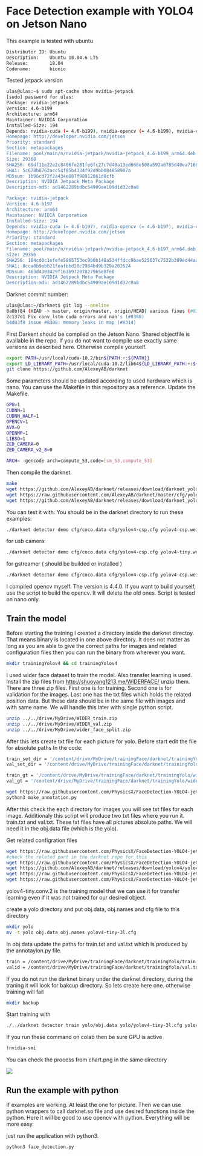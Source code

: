 # Face Detection example with YOLO4 on Jetson Nano

This example is tested with ubuntu
```bash
Distributor ID: Ubuntu
Description:    Ubuntu 18.04.6 LTS
Release:        18.04
Codename:       bionic
```
Tested jetpack version
```bash
ulas@ulas:~$ sudo apt-cache show nvidia-jetpack
[sudo] password for ulas:
Package: nvidia-jetpack
Version: 4.6-b199
Architecture: arm64
Maintainer: NVIDIA Corporation
Installed-Size: 194
Depends: nvidia-cuda (= 4.6-b199), nvidia-opencv (= 4.6-b199), nvidia-cudnn8 (= 4.6-b199), nvidia-tensorrt (= 4.6-b199), nvidia-visionworks (= 4.6-b199), nvidia-container (= 4.6-b199), nvidia-vpi (= 4.6-b199), nvidia-l4t-jetson-multimedia-api (>> 32.6-0), nvidia-l4t-jetson-multimedia-api (<< 32.7-0)
Homepage: http://developer.nvidia.com/jetson
Priority: standard
Section: metapackages
Filename: pool/main/n/nvidia-jetpack/nvidia-jetpack_4.6-b199_arm64.deb
Size: 29368
SHA256: 69df11e22e2c8406fe281fe6fc27c7d40a13ed668e508a592a6785d40ea71669
SHA1: 5c678b8762acc54f85b4334f92d9bb084858907a
MD5sum: 1b96cd72f2a434e887f98912061d8cfb
Description: NVIDIA Jetpack Meta Package
Description-md5: ad1462289bdbc54909ae109d1d32c0a8

Package: nvidia-jetpack
Version: 4.6-b197
Architecture: arm64
Maintainer: NVIDIA Corporation
Installed-Size: 194
Depends: nvidia-cuda (= 4.6-b197), nvidia-opencv (= 4.6-b197), nvidia-cudnn8 (= 4.6-b197), nvidia-tensorrt (= 4.6-b197), nvidia-visionworks (= 4.6-b197), nvidia-container (= 4.6-b197), nvidia-vpi (= 4.6-b197), nvidia-l4t-jetson-multimedia-api (>> 32.6-0), nvidia-l4t-jetson-multimedia-api (<< 32.7-0)
Homepage: http://developer.nvidia.com/jetson
Priority: standard
Section: metapackages
Filename: pool/main/n/nvidia-jetpack/nvidia-jetpack_4.6-b197_arm64.deb
Size: 29356
SHA256: 104cd0c1efefe5865753ec9b0b148a534ffdcc9bae525637c7532b309ed44aa0
SHA1: 8cca8b9ebb21feafbbd20c2984bd9b329a202624
MD5sum: 463d4303429f163b97207827965e8fe0
Description: NVIDIA Jetpack Meta Package
Description-md5: ad1462289bdbc54909ae109d1d32c0a8
```

Darknet commit number:
```bash
ulas@ulas:~/darknet$ git log --oneline
8a0bf84 (HEAD -> master, origin/master, origin/HEAD) various fixes (#8398)
2c137d1 Fix conv_lstm cuda errors and nan's (#8388)
b4d03f8 issue #8308: memory leaks in map (#8314)
```

First Darkent should be compiled on the Jetson Nano. Shared objectfile is available in the repo.
If you do not want to compile use exactly same versions as described here. Otherwise compile yourself.
```bash
export PATH=/usr/local/cuda-10.2/bin${PATH:+:${PATH}}
export LD_LIBRARY_PATH=/usr/local/cuda-10.2/lib64${LD_LIBRARY_PATH:+:${LD_LIBRARY_PATH}}
git clone https://github.com/AlexeyAB/darknet
```
Some parameters should be updated according to used hardware which is nano. You can use the Makefile in this repository as a reference.
Update the Makefile. 
```bash
GPU=1
CUDNN=1
CUDNN_HALF=1
OPENCV=1
AVX=0
OPENMP=1
LIBSO=1
ZED_CAMERA=0
ZED_CAMERA_v2_8=0

ARCH= -gencode arch=compute_53,code=[sm_53,compute_53]
```


Then compile the darknet.
```bash
make
wget https://github.com/AlexeyAB/darknet/releases/download/darknet_yolo_v4_pre/yolov4-csp.weights
wget https://raw.githubusercontent.com/AlexeyAB/darknet/master/cfg/yolov4-csp.cfg
wget https://github.com/AlexeyAB/darknet/releases/download/darknet_yolo_v4_pre/yolov4-tiny.weights
```
You can test it with:
You should be in the darknet directory to run these examples:
```bash
./darknet detector demo cfg/coco.data cfg/yolov4-csp.cfg yolov4-csp.weights data/dog.jpg -gpus 0
```
for usb camera:
```bash
./darknet detector demo cfg/coco.data cfg/yolov4-csp.cfg yolov4-tiny.weights -c 1 -gpus 0
```
for gstreamer ( should be builded or installed )
```bash
./darknet detector demo cfg/coco.data cfg/yolov4-csp.cfg yolov4-csp.weights "nvarguscamerasrc ! video/x-raw(memory:NVMM), width=800, height=480, format=(string)NV12, framerate=(fraction)30/1 ! nvvidconv flip-method=2  ! video/x-raw, format=(string)BGRx ! videoconvert ! video/x-raw, format=(string)BGR ! appsink" -gpus 0
``` 

I compiled opencv myself. The version is 4.4.0. If you want to build yourself, use the script to build the opencv. It will delete the old ones. Script is tested on nano only.

## Train the model
Before starting the training I created a directory inside the darknet directoy. That means binary is located in one above directory. It does not matter as long as you are able to give the correct paths for images and related configuration files then you can run the binary from wherever you want.
```bash
mkdir trainingYolov4 && cd trainingYolov4
```

I used wider face dataset to train the model. Also transfer learning is used.
Install the zip files from http://shuoyang1213.me/WIDERFACE/
unzip them. There are three zip files.
First one is for training. Second one is for validation for the images.
Last one has the txt files which holds the related position data. But these data should be in the same file with images and with same name. We will handle this later with single python script.

```bash
unzip ../../drive/MyDrive/WIDER_train.zip
unzip ../../drive/MyDrive/WIDER_val.zip
unzip ../../drive/MyDrive/wider_face_split.zip
```
After this lets create txt file for each picture for yolo.
Before start edit the file for absolute paths
In the code:
```bash
train_set_dir = '/content/drive/MyDrive/trainingFace/darknet/trainingYolo/WIDER_train/images'
val_set_dir = '/content/drive/MyDrive/trainingFace/darknet/trainingYolo/WIDER_val/images'

train_gt = '/content/drive/MyDrive/trainingFace/darknet/trainingYolo/wider_face_split/wider_face_train_bbx_gt.txt'
val_gt = '/content/drive/MyDrive/trainingFace/darknet/trainingYolo/wider_face_split/wider_face_val_bbx_gt.txt
```

```bash
wget https://raw.githubusercontent.com/PhysicsX/FaceDetection-YOLO4-jetsonNano/master/make_annotation.py
python3 make_annotation.py
```
After this check the each directory for images you will see txt files for each image. Additionaly this script will produce two txt files where you run it. train.txt and val.txt. These txt files have all pictures absolute paths.
We will need it in the obj.data file (which is the yolo).

Get related configration files
```bash
wget https://raw.githubusercontent.com/PhysicsX/FaceDetection-YOLO4-jetsonNano/master/make_annotation.py
#check the related part in the darknet repo for this
wget https://raw.githubusercontent.com/PhysicsX/FaceDetection-YOLO4-jetsonNano/master/yolo/yolov4-tiny-3l.cfg
wget https://github.com/AlexeyAB/darknet/releases/download/yolov4/yolov4-tiny.conv.29
wget https://raw.githubusercontent.com/PhysicsX/FaceDetection-YOLO4-jetsonNano/master/yolo/obj.names
wget https://raw.githubusercontent.com/PhysicsX/FaceDetection-YOLO4-jetsonNano/master/yolo/obj.data
```
yolov4-tiny.conv.2 is the training model that we can use it for transfer learning even if it was not trained for our desired object.

create a yolo directory and put obj.data, obj.names and cfg file to this directory
```bash
mkdir yolo
mv -t yolo obj.data obj.names yolov4-tiny-3l.cfg
```
In obj.data update the paths for train.txt and val.txt which is produced by the annotayion.py file.
```bash
train = /content/drive/MyDrive/trainingFace/darknet/trainingYolo/train.txt
valid = /content/drive/MyDrive/trainingFace/darknet/trainingYolo/val.txt
```
If you do not run the darknet binary under the darknet directory, during the traning it will look for bakcup directory. So lets create here one.
otherwise training will fail
```bash
mkdir backup
```
Start training with
```bash
./../darknet detector train yolo/obj.data yolo/yolov4-tiny-3l.cfg yolov4-tiny.conv.29 backup\yolov4-tiny-3l_last.weights -map -dont_show
```

If you run these command on colab then be sure GPU is active
```bash
!nvidia-smi
```

You can check the process from chart.png in the same directory

![](https://github.com/PhysicsX/FaceDetection-YOLO4-jetsonNano/chart_yolov4-tiny-3l.png?raw=true)

## Run the example with python
If examples are working. At least the one for picture. Then we can use python wrappers to call darknet.so file and use desired functions inside the python. 
Here it will be good to use opencv with python. Everything will be more easy.

just run the application with python3.
```bash
python3 face_detection.py
```


